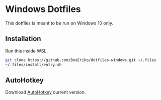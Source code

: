# Windows Dotfiles
This dotfiles is meant to be run on Windows 10 only.

## Installation
Run this inside WSL.
``` sh
git clone https://github.com/BosEriko/dotfiles-windows.git ~/.files
~/.files/install/entry.sh
```

## AutoHotkey
Download [AutoHotkey](https://www.autohotkey.com/) current version.
